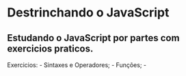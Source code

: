 # Destrinchando o JavaScript
## Estudando o JavaScript por partes com exercicios praticos.

Exercicios: - Sintaxes e Operadores;
            - Funções;
            -

